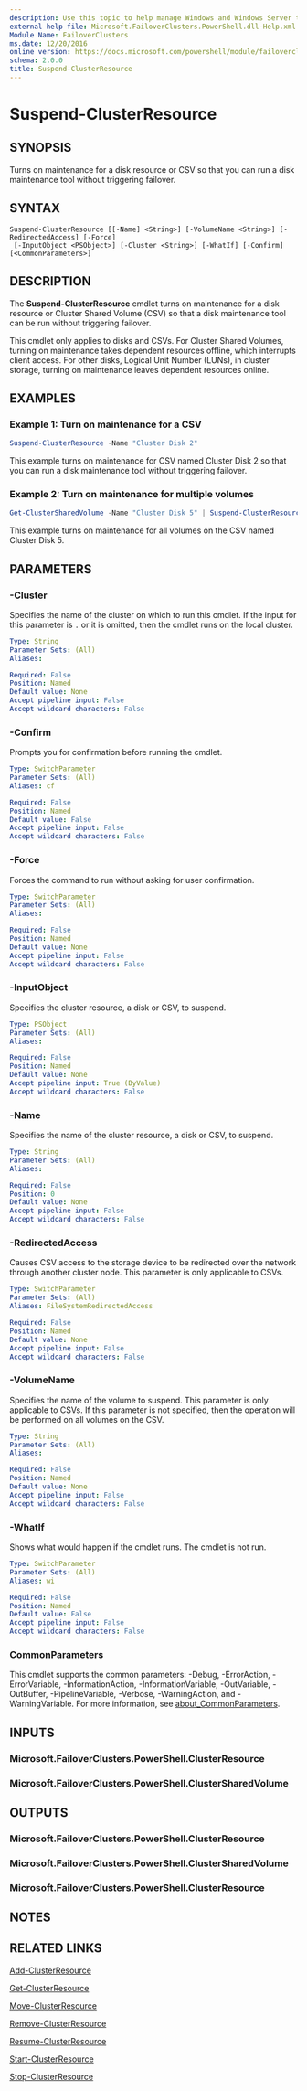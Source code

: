 ```yaml
---
description: Use this topic to help manage Windows and Windows Server technologies with Windows PowerShell.
external help file: Microsoft.FailoverClusters.PowerShell.dll-Help.xml
Module Name: FailoverClusters
ms.date: 12/20/2016
online version: https://docs.microsoft.com/powershell/module/failoverclusters/suspend-clusterresource?view=windowsserver2022-ps&wt.mc_id=ps-gethelp
schema: 2.0.0
title: Suspend-ClusterResource
---
```


# Suspend-ClusterResource

## SYNOPSIS
Turns on maintenance for a disk resource or CSV so that you can run a disk maintenance tool without
triggering failover.

## SYNTAX

```
Suspend-ClusterResource [[-Name] <String>] [-VolumeName <String>] [-RedirectedAccess] [-Force]
 [-InputObject <PSObject>] [-Cluster <String>] [-WhatIf] [-Confirm] [<CommonParameters>]
```

## DESCRIPTION
The **Suspend-ClusterResource** cmdlet turns on maintenance for a disk resource or Cluster Shared
Volume (CSV) so that a disk maintenance tool can be run without triggering failover.

This cmdlet only applies to disks and CSVs. For Cluster Shared Volumes, turning on maintenance takes
dependent resources offline, which interrupts client access. For other disks, Logical Unit Number
(LUNs), in cluster storage, turning on maintenance leaves dependent resources online.

## EXAMPLES

### Example 1: Turn on maintenance for a CSV
```powershell
Suspend-ClusterResource -Name "Cluster Disk 2"
```

This example turns on maintenance for CSV named Cluster Disk 2 so that you can run a disk
maintenance tool without triggering failover.

### Example 2: Turn on maintenance for multiple volumes
```powershell
Get-ClusterSharedVolume -Name "Cluster Disk 5" | Suspend-ClusterResource
```

This example turns on maintenance for all volumes on the CSV named Cluster Disk 5.

## PARAMETERS

### -Cluster
Specifies the name of the cluster on which to run this cmdlet.
If the input for this parameter is `.` or it is omitted, then the cmdlet runs on the local cluster.

```yaml
Type: String
Parameter Sets: (All)
Aliases: 

Required: False
Position: Named
Default value: None
Accept pipeline input: False
Accept wildcard characters: False
```

### -Confirm
Prompts you for confirmation before running the cmdlet.

```yaml
Type: SwitchParameter
Parameter Sets: (All)
Aliases: cf

Required: False
Position: Named
Default value: False
Accept pipeline input: False
Accept wildcard characters: False
```

### -Force
Forces the command to run without asking for user confirmation.

```yaml
Type: SwitchParameter
Parameter Sets: (All)
Aliases: 

Required: False
Position: Named
Default value: None
Accept pipeline input: False
Accept wildcard characters: False
```

### -InputObject
Specifies the cluster resource, a disk or CSV, to suspend.

```yaml
Type: PSObject
Parameter Sets: (All)
Aliases: 

Required: False
Position: Named
Default value: None
Accept pipeline input: True (ByValue)
Accept wildcard characters: False
```

### -Name
Specifies the name of the cluster resource, a disk or CSV, to suspend.

```yaml
Type: String
Parameter Sets: (All)
Aliases: 

Required: False
Position: 0
Default value: None
Accept pipeline input: False
Accept wildcard characters: False
```

### -RedirectedAccess
Causes CSV access to the storage device to be redirected over the network through another cluster
node. This parameter is only applicable to CSVs.

```yaml
Type: SwitchParameter
Parameter Sets: (All)
Aliases: FileSystemRedirectedAccess

Required: False
Position: Named
Default value: None
Accept pipeline input: False
Accept wildcard characters: False
```

### -VolumeName
Specifies the name of the volume to suspend. This parameter is only applicable to CSVs. If this
parameter is not specified, then the operation will be performed on all volumes on the CSV.

```yaml
Type: String
Parameter Sets: (All)
Aliases: 

Required: False
Position: Named
Default value: None
Accept pipeline input: False
Accept wildcard characters: False
```

### -WhatIf
Shows what would happen if the cmdlet runs.
The cmdlet is not run.

```yaml
Type: SwitchParameter
Parameter Sets: (All)
Aliases: wi

Required: False
Position: Named
Default value: False
Accept pipeline input: False
Accept wildcard characters: False
```

### CommonParameters
This cmdlet supports the common parameters: -Debug, -ErrorAction, -ErrorVariable,
-InformationAction, -InformationVariable, -OutVariable, -OutBuffer, -PipelineVariable, -Verbose,
-WarningAction, and -WarningVariable. For more information, see
[about_CommonParameters](https://go.microsoft.com/fwlink/?LinkID=113216).

## INPUTS

### Microsoft.FailoverClusters.PowerShell.ClusterResource

### Microsoft.FailoverClusters.PowerShell.ClusterSharedVolume

## OUTPUTS

### Microsoft.FailoverClusters.PowerShell.ClusterResource

### Microsoft.FailoverClusters.PowerShell.ClusterSharedVolume

### Microsoft.FailoverClusters.PowerShell.ClusterResource

## NOTES

## RELATED LINKS

[Add-ClusterResource](./Add-ClusterResource.md)

[Get-ClusterResource](./Get-ClusterResource.md)

[Move-ClusterResource](./Move-ClusterResource.md)

[Remove-ClusterResource](./Remove-ClusterResource.md)

[Resume-ClusterResource](./Resume-ClusterResource.md)

[Start-ClusterResource](./Start-ClusterResource.md)

[Stop-ClusterResource](./Stop-ClusterResource.md)

